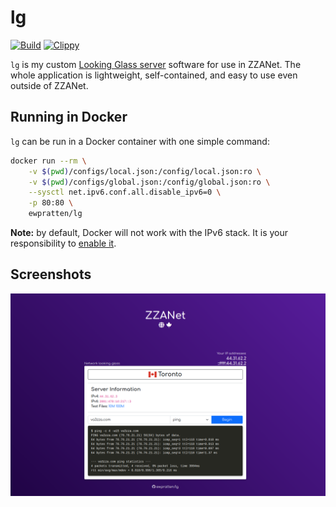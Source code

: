 # lg
[![Build](https://github.com/Ewpratten/lg/actions/workflows/build.yml/badge.svg)](https://github.com/Ewpratten/lg/actions/workflows/build.yml)
[![Clippy](https://github.com/Ewpratten/lg/actions/workflows/clippy.yml/badge.svg)](https://github.com/Ewpratten/lg/actions/workflows/clippy.yml)

`lg` is my custom [Looking Glass server](https://en.wikipedia.org/wiki/Looking_Glass_server) software for use in ZZANet. The whole application is lightweight, self-contained, and easy to use even outside of ZZANet.

## Running in Docker

`lg` can be run in a Docker container with one simple command:

```sh
docker run --rm \
    -v $(pwd)/configs/local.json:/config/local.json:ro \
    -v $(pwd)/configs/global.json:/config/global.json:ro \
    --sysctl net.ipv6.conf.all.disable_ipv6=0 \
    -p 80:80 \
    ewpratten/lg
```

**Note:** by default, Docker will not work with the IPv6 stack. It is your responsibility to [enable it](https://docs.docker.com/config/daemon/ipv6/).


## Screenshots

![](.github/screenshot.png)